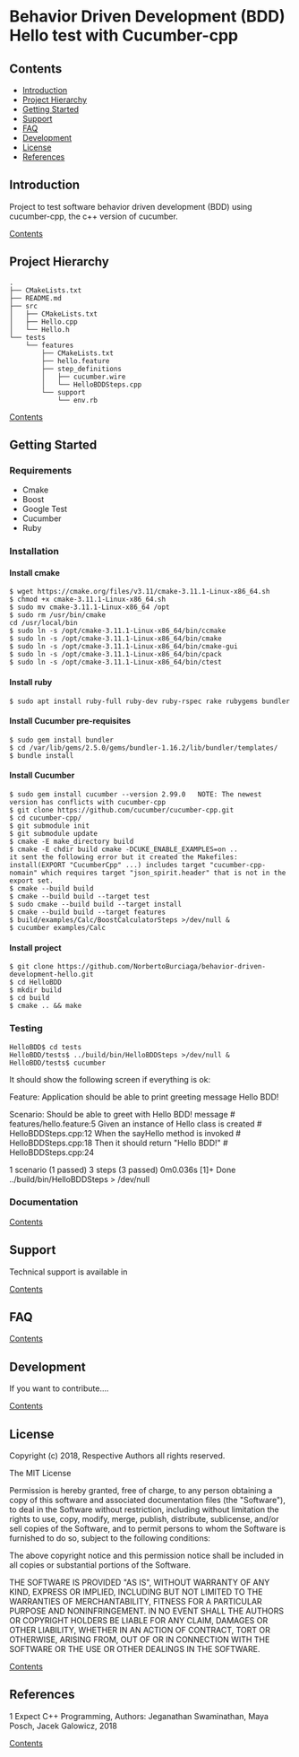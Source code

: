 # Behavior Driven Development (BDD) Hello test with Cucumber-cpp

## Contents

* [Introduction](#introduction)
* [Project Hierarchy](#project-hierarchy)
* [Getting Started](#getting-started)
* [Support](#support)
* [FAQ](#faq)
* [Development](#development)
* [License](#license)
* [References](#references)

## Introduction

Project to test software behavior driven development (BDD) using cucumber-cpp, the c++ version of cucumber.

[Contents](#contents)

## Project Hierarchy

```console
.
├── CMakeLists.txt
├── README.md
├── src
│   ├── CMakeLists.txt
│   ├── Hello.cpp
│   └── Hello.h
└── tests
    └── features
        ├── CMakeLists.txt
        ├── hello.feature
        ├── step_definitions
        │   ├── cucumber.wire
        │   └── HelloBDDSteps.cpp
        └── support
            └── env.rb

```

[Contents](#contents)

## Getting Started

### Requirements
* Cmake
* Boost
* Google Test
* Cucumber
* Ruby

### Installation

#### Install cmake
```console
$ wget https://cmake.org/files/v3.11/cmake-3.11.1-Linux-x86_64.sh
$ chmod +x cmake-3.11.1-Linux-x86_64.sh
$ sudo mv cmake-3.11.1-Linux-x86_64 /opt
$ sudo rm /usr/bin/cmake
cd /usr/local/bin
$ sudo ln -s /opt/cmake-3.11.1-Linux-x86_64/bin/ccmake
$ sudo ln -s /opt/cmake-3.11.1-Linux-x86_64/bin/cmake
$ sudo ln -s /opt/cmake-3.11.1-Linux-x86_64/bin/cmake-gui
$ sudo ln -s /opt/cmake-3.11.1-Linux-x86_64/bin/cpack
$ sudo ln -s /opt/cmake-3.11.1-Linux-x86_64/bin/ctest
```

#### Install ruby
```console
$ sudo apt install ruby-full ruby-dev ruby-rspec rake rubygems bundler
```

#### Install Cucumber pre-requisites
```console
$ sudo gem install bundler
$ cd /var/lib/gems/2.5.0/gems/bundler-1.16.2/lib/bundler/templates/
$ bundle install
```

#### Install Cucumber
```console
$ sudo gem install cucumber --version 2.99.0   NOTE: The newest version has conflicts with cucumber-cpp
$ git clone https://github.com/cucumber/cucumber-cpp.git
$ cd cucumber-cpp/
$ git submodule init
$ git submodule update
$ cmake -E make_directory build
$ cmake -E chdir build cmake -DCUKE_ENABLE_EXAMPLES=on ..
it sent the following error but it created the Makefiles:
install(EXPORT "CucumberCpp" ...) includes target "cucumber-cpp-nomain" which requires target "json_spirit.header" that is not in the export set.
$ cmake --build build
$ cmake --build build --target test
$ sudo cmake --build build --target install
$ cmake --build build --target features
$ build/examples/Calc/BoostCalculatorSteps >/dev/null &
$ cucumber examples/Calc
```

#### Install project
```console
$ git clone https://github.com/NorbertoBurciaga/behavior-driven-development-hello.git
$ cd HelloBDD
$ mkdir build
$ cd build
$ cmake .. && make
```

### Testing

```console
HelloBDD$ cd tests
HelloBDD/tests$ ../build/bin/HelloBDDSteps >/dev/null &
HelloBDD/tests$ cucumber
```

It should show the following screen if everything is ok:

Feature: Application should be able to print greeting message Hello BDD!

  Scenario: Should be able to greet with Hello BDD! message # features/hello.feature:5
    Given an instance of Hello class is created             # HelloBDDSteps.cpp:12
    When the sayHello method is invoked                     # HelloBDDSteps.cpp:18
    Then it should return "Hello BDD!"                      # HelloBDDSteps.cpp:24

1 scenario (1 passed)
3 steps (3 passed)
0m0.036s
[1]+  Done                    ../build/bin/HelloBDDSteps > /dev/null


### Documentation

[Contents](#contents)

## Support
Technical support is available in 

[Contents](#contents)

## FAQ

[Contents](#contents)

## Development
If you want to contribute....

[Contents](#contents)

## License

Copyright (c) 2018, Respective Authors all rights reserved.

The MIT License

Permission is hereby granted, free of charge, to any person obtaining a copy
of this software and associated documentation files (the "Software"), to deal
in the Software without restriction, including without limitation the rights
to use, copy, modify, merge, publish, distribute, sublicense, and/or sell
copies of the Software, and to permit persons to whom the Software is
furnished to do so, subject to the following conditions:

The above copyright notice and this permission notice shall be included in
all copies or substantial portions of the Software.

THE SOFTWARE IS PROVIDED "AS IS", WITHOUT WARRANTY OF ANY KIND, EXPRESS OR
IMPLIED, INCLUDING BUT NOT LIMITED TO THE WARRANTIES OF MERCHANTABILITY,
FITNESS FOR A PARTICULAR PURPOSE AND NONINFRINGEMENT. IN NO EVENT SHALL THE
AUTHORS OR COPYRIGHT HOLDERS BE LIABLE FOR ANY CLAIM, DAMAGES OR OTHER
LIABILITY, WHETHER IN AN ACTION OF CONTRACT, TORT OR OTHERWISE, ARISING FROM,
OUT OF OR IN CONNECTION WITH THE SOFTWARE OR THE USE OR OTHER DEALINGS IN
THE SOFTWARE.

[Contents](#contents)

## References

1 Expect C++ Programming, Authors: Jeganathan Swaminathan, Maya Posch, Jacek Galowicz, 2018

[Contents](#contents)
